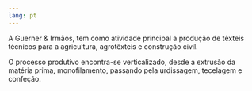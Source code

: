 ```yaml
---
lang: pt
---
```


A Guerner & Irmãos, tem como atividade principal a produção de têxteis técnicos para a agricultura, agrotêxteis e construção civil.

O processo produtivo encontra-se verticalizado, desde a extrusão da matéria prima, monofilamento, passando pela urdissagem, tecelagem e confeção.
